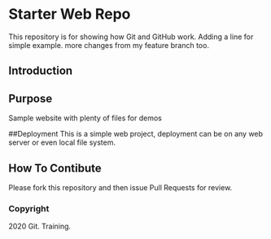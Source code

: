 # Starter Web Repo

This repository is for showing how Git and GitHub work. Adding a line for simple example.
more changes from my feature branch too.
## Introduction

## Purpose

Sample website with plenty of files for demos

##Deployment
This is a simple web project, deployment can be on any web server or even local
file system.

## How To Contibute

Please fork this repository and then issue Pull Requests for review.

### Copyright
2020 Git. Training.

